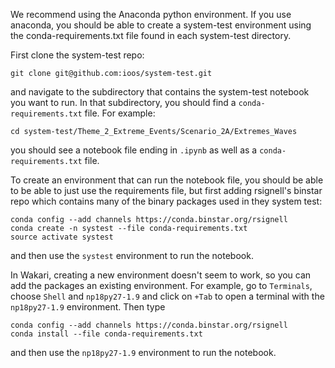 We recommend using the Anaconda python environment.  If you use anaconda, you should be able to create a system-test environment using the conda-requirements.txt file found in each system-test directory.

First clone the system-test repo:
```
git clone git@github.com:ioos/system-test.git
```
and navigate to the subdirectory that contains the system-test notebook you want to run.   In that subdirectory, you should find a `conda-requirements.txt` file.  For example:
```
cd system-test/Theme_2_Extreme_Events/Scenario_2A/Extremes_Waves
```
you should see a notebook file ending in `.ipynb` as well as a `conda-requirements.txt` file.

To create an environment that can run the notebook file, you should be able to be able to just use the requirements file, but first adding rsignell's binstar repo which contains many of the binary packages used in they system test:
```
conda config --add channels https://conda.binstar.org/rsignell
conda create -n systest --file conda-requirements.txt
source activate systest
```
and then use the `systest` environment to run the notebook.

In Wakari, creating a new environment doesn't seem to work, so you can add the packages an existing environment.  For example, go to `Terminals`, choose `Shell` and `np18py27-1.9` and click on `+Tab` to open a terminal with the `np18py27-1.9` environment.   Then type

```
conda config --add channels https://conda.binstar.org/rsignell
conda install --file conda-requirements.txt
``` 
and then use the `np18py27-1.9` environment to run the notebook. 


